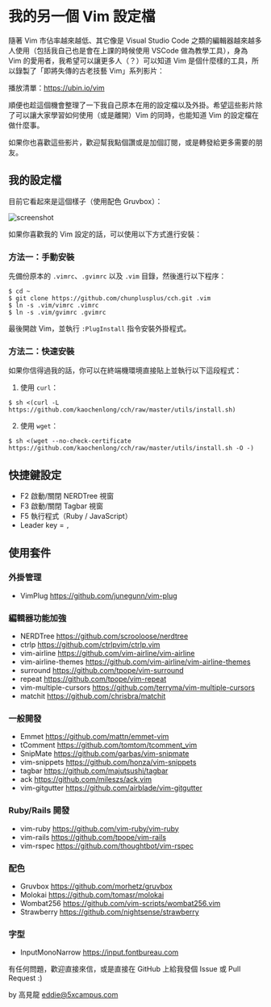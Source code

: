 # 我的另一個 Vim 設定檔

隨著 Vim 市佔率越來越低、其它像是 Visual Studio Code 之類的編輯器越來越多人使用（包括我自己也是會在上課的時候使用 VSCode 做為教學工具），身為 Vim 的愛用者，我希望可以讓更多人（？）可以知道 Vim 是個什麼樣的工具，所以錄製了「即將失傳的古老技藝 Vim」系列影片：

播放清單：https://ubin.io/vim

順便也趁這個機會整理了一下我自己原本在用的設定檔以及外掛。希望這些影片除了可以讓大家學習如何使用（或是離開）Vim 的同時，也能知道 Vim 的設定檔在做什麼事。

如果你也喜歡這些影片，歡迎幫我點個讚或是加個訂閱，或是轉發給更多需要的朋友。

## 我的設定檔

目前它看起來是這個樣子（使用配色 Gruvbox）：

![screenshot](/screenshots/cch.png)

如果你喜歡我的 Vim 設定的話，可以使用以下方式進行安裝：

### 方法一：手動安裝

先備份原本的 `.vimrc`、`.gvimrc` 以及 `.vim` 目錄，然後進行以下程序：

    $ cd ~
    $ git clone https://github.com/chunplusplus/cch.git .vim
    $ ln -s .vim/vimrc .vimrc
    $ ln -s .vim/gvimrc .gvimrc

最後開啟 Vim，並執行 `:PlugInstall` 指令安裝外掛程式。

### 方法二：快速安裝

如果你信得過我的話，你可以在終端機環境直接貼上並執行以下這段程式：

1. 使用 `curl`：

```
$ sh <(curl -L https://github.com/kaochenlong/cch/raw/master/utils/install.sh)
```

2. 使用 `wget`： 

```
$ sh <(wget --no-check-certificate https://github.com/kaochenlong/cch/raw/master/utils/install.sh -O -)
```

## 快捷鍵設定

- F2 啟動/關閉 NERDTree 視窗
- F3 啟動/關閉 Tagbar 視窗
- F5 執行程式（Ruby / JavaScript）
- Leader key = `,`

## 使用套件

### 外掛管理

- VimPlug <https://github.com/junegunn/vim-plug>

### 編輯器功能加強

- NERDTree <https://github.com/scrooloose/nerdtree>
- ctrlp <https://github.com/ctrlpvim/ctrlp.vim>
- vim-airline <https://github.com/vim-airline/vim-airline>
- vim-airline-themes <https://github.com/vim-airline/vim-airline-themes>
- surround <https://github.com/tpope/vim-surround>
- repeat <https://github.com/tpope/vim-repeat>
- vim-multiple-cursors <https://github.com/terryma/vim-multiple-cursors>
- matchit <https://github.com/chrisbra/matchit>

### 一般開發

- Emmet <https://github.com/mattn/emmet-vim>
- tComment <https://github.com/tomtom/tcomment_vim>
- SnipMate <https://github.com/garbas/vim-snipmate>
- vim-snippets <https://github.com/honza/vim-snippets>
- tagbar <https://github.com/majutsushi/tagbar>
- ack <https://github.com/mileszs/ack.vim>
- vim-gitgutter <https://github.com/airblade/vim-gitgutter>

### Ruby/Rails 開發

- vim-ruby <https://github.com/vim-ruby/vim-ruby>
- vim-rails <https://github.com/tpope/vim-rails>
- vim-rspec <https://github.com/thoughtbot/vim-rspec>

### 配色

- Gruvbox <https://github.com/morhetz/gruvbox>
- Molokai <https://github.com/tomasr/molokai>
- Wombat256 <https://github.com/vim-scripts/wombat256.vim>
- Strawberry <https://github.com/nightsense/strawberry>

### 字型

- InputMonoNarrow <https://input.fontbureau.com>

有任何問題，歡迎直接來信，或是直接在 GitHub 上給我發個 Issue 或 Pull Request :)

by 高見龍 eddie@5xcampus.com

